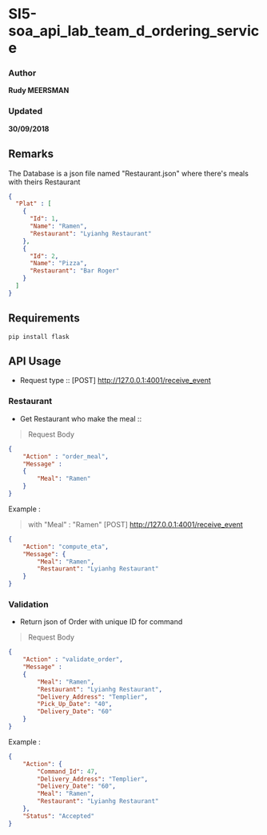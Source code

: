# SI5-soa_api_lab_team_d_ordering_service

### Author
__Rudy MEERSMAN__
### Updated
__30/09/2018__

## Remarks
The Database is a json file named "Restaurant.json" where there's meals with theirs Restaurant
```json
{
  "Plat" : [
    {
      "Id": 1,
      "Name": "Ramen",
      "Restaurant": "Lyianhg Restaurant"
    },
    {
      "Id": 2,
      "Name": "Pizza",
      "Restaurant": "Bar Roger"
    }
  ]
}
```

## Requirements
```
pip install flask
```

## API Usage

* Request type :: [POST] http://127.0.0.1:4001/receive_event

### Restaurant

* Get Restaurant who make the meal ::

> Request Body 

```json
{
    "Action" : "order_meal",
    "Message" :
    {
        "Meal": "Ramen"
    }
}
```


Example :

>with "Meal" : "Ramen"
> [POST] http://127.0.0.1:4001/receive_event

```json
{
    "Action": "compute_eta",
    "Message": {
        "Meal": "Ramen",
        "Restaurant": "Lyianhg Restaurant"
    }
}
```

### Validation

* Return json of Order with unique ID for command

> Request Body 

```json
{
    "Action" : "validate_order",
    "Message" :
    {
        "Meal": "Ramen",
        "Restaurant": "Lyianhg Restaurant",
        "Delivery_Address": "Templier",
        "Pick_Up_Date": "40",
        "Delivery_Date": "60"
    }
}
```

Example :


```json
{
    "Action": {
        "Command_Id": 47,
        "Delivery_Address": "Templier",
        "Delivery_Date": "60",
        "Meal": "Ramen",
        "Restaurant": "Lyianhg Restaurant"
    },
    "Status": "Accepted"
}
```


  

